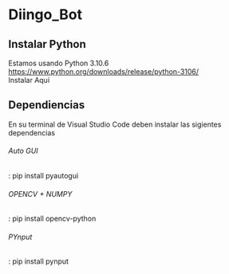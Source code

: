 ﻿# Diingo_Bot

## Instalar Python
Estamos usando Python 3.10.6 <br>
https://www.python.org/downloads/release/python-3106/ <br>
Instalar Aquí

## Dependiencias
En su terminal de Visual Studio Code deben instalar las sigientes dependencias

###### Auto GUI
: pip install pyautogui

###### OPENCV + NUMPY
: pip install opencv-python

###### PYnput
: pip install pynput
